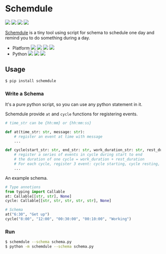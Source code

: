 # Schemdule

![](https://github.com/StardustDL/schemdule/workflows/CI/badge.svg) ![](https://img.shields.io/github/license/StardustDL/schemdule.svg) [![](https://img.shields.io/pypi/v/schemdule.svg?logo=pypi)](https://pypi.org/project/schemdule/) ![](https://img.shields.io/pypi/dm/schemdule?logo=pypi)

[Schemdule](https://github.com/StardustDL/schemdule) is a tiny tool using script for schema to schedule one day and remind you to do something during a day.

- Platform ![](https://img.shields.io/badge/Linux-yes-success?logo=linux) ![](https://img.shields.io/badge/Windows-yes-success?logo=windows) ![](https://img.shields.io/badge/MacOS-yes-success?logo=apple) ![](https://img.shields.io/badge/BSD-yes-success?logo=freebsd)
- Python ![](https://img.shields.io/pypi/implementation/schemdule.svg?logo=pypi) ![](https://img.shields.io/pypi/pyversions/schemdule.svg?logo=pypi) ![](https://img.shields.io/pypi/wheel/schemdule.svg?logo=pypi)

## Usage

```sh
$ pip install schemdule
```

### Write a Schema

It's a pure python script, so you can use any python statement in it.

Schemdule provide `at` and `cycle` functions for registering events.

```python
# time_str can be {hh:mm} or {hh:mm:ss}

def at(time_str: str, message: str):
    # register an event at time with message
    ...

def cycle(start_str: str, end_str: str, work_duration_str: str, rest_duration_str: str, message: str):
    # register a series of events in cycle during start to end
    # the duration of one cycle = work_duration + rest_duration
    # For each cycle, register 3 event: cycle starting, cycle resting, cycle ending
    ...
```

An example schema.

```python
# Type annotions
from typing import Callable
at: Callable[[str, str], None]
cycle: Callable[[str, str, str, str, str], None]

# Schema
at("6:30", "Get up")
cycle("8:00", "12:00", "00:30:00", "00:10:00", "Working")
```

### Run

```sh
$ schemdule --schema schema.py
$ python -m schemdule --schema schema.py
```
